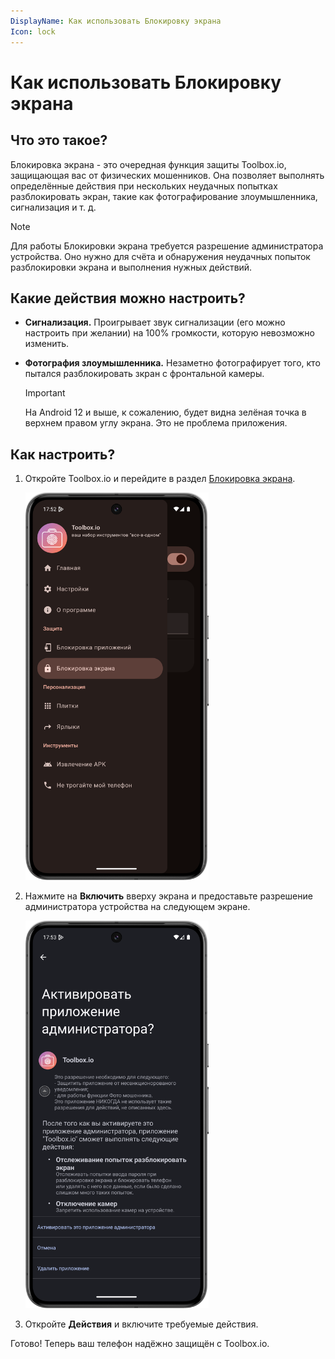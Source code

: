 ```yaml
---
DisplayName: Как использовать Блокировку экрана
Icon: lock
---
```


# Как использовать Блокировку экрана
## Что это такое?
Блокировка экрана - это очередная функция защиты Toolbox.io, защищающая вас от физических мошенников.
Она позволяет выполнять определённые действия при нескольких неудачных попытках разблокировать экран,
такие как фотографирование злоумышленника, сигнализация и т. д.

> [!NOTE]
> Для работы Блокировки экрана требуется разрешение администратора устройства.
> Оно нужно для счёта и обнаружения неудачных попыток разблокировки экрана и выполнения
> нужных действий.

## Какие действия можно настроить?
- **Сигнализация.** Проигрывает звук сигнализации (его можно настроить при желании) на 100%
  громкости, которую невозможно изменить.

- **Фотография злоумышленника.** Незаметно фотографирует того, кто пытался разблокировать зкран с
  фронтальной камеры.
  > [!IMPORTANT]
  > На Android 12 и выше, к сожалению, будет видна зелёная точка в верхнем правом углу экрана.
  > Это не проблема приложения.

## Как настроить?
1. Откройте Toolbox.io и перейдите в раздел [Блокировка экрана](toolbox-io://page/unlockProtection).
   
   <img
     src="../res/guides/how_to_use_unlock_protection/unlock_protection.png"
     alt="Экран Блокировки экрана"
     width="293,8"
     height="620,8"
     class="phone" />
2. Нажмите на **Включить** вверху экрана и предоставьте разрешение администратора устройства на 
   следующем экране.
   
   <img
   src="../res/guides/how_to_use_unlock_protection/devadmin.png"
   alt="Экран Блокировки экрана"
   width="293,8"
   height="620,8"
   class="phone" />
3. Откройте **Действия** и включите требуемые действия.

Готово! Теперь ваш телефон надёжно защищён с Toolbox.io.